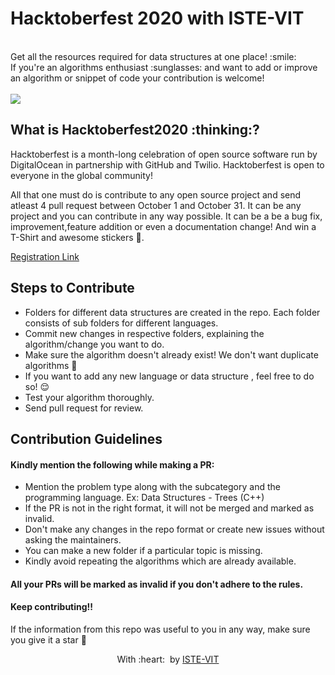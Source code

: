<h1>
 Hacktoberfest 2020 with ISTE-VIT
</h1>
<br> Get all the resources required for data structures at one place! :smile: 
<br>
If you're an algorithms enthusiast :sunglasses: and want to add or improve an algorithm or snippet of code your contribution is welcome! 
<br>


<br>
<img src="https://github.com/Manasvi070902/project-ideas/blob/master/Hacktober.png">

<h2>
 What is Hacktoberfest2020 :thinking:? 
</h2>
Hacktoberfest is a month-long celebration of open source software run by DigitalOcean in partnership with GitHub and Twilio. Hacktoberfest is open to everyone in the global community!

All that one must do is contribute to any open source project and send atleast 4 pull request between October 1 and October 31. It can be any project and you can contribute in any way possible. It can be a be a bug fix, improvement,feature addition  or even a documentation change! And win a T-Shirt and awesome stickers :star_struck:.


[Registration Link](https://hacktoberfest.digitalocean.com/)



## Steps to Contribute

* Folders for different data structures are created in the repo. Each folder consists of sub folders for different languages.
* Commit new changes in respective folders, explaining the algorithm/change you want to do.
* Make sure the algorithm doesn't already exist! We don't want duplicate algorithms 😬
* If you want to add any new language or data structure , feel free to do so! :relieved: 
* Test your algorithm thoroughly.
* Send pull request for review.


## Contribution Guidelines 

#### Kindly mention the following while making a PR:
* Mention the problem type along with the subcategory and the programming language.
  Ex: Data Structures - Trees (C++)
* If the PR is not in the right format, it will not be merged and marked as invalid.
* Don't make any changes in the repo format or create new issues without asking the maintainers.
* You can make a new folder if a particular topic is missing.
* Kindly avoid repeating the algorithms which are already available.

#### All your PRs will be marked as invalid if you don't adhere to the rules.
#### Keep contributing!!

 If the information from this repo was useful to you in any way, make sure you give it a star 🌟

<p align="center">
	With :heart: &nbsp;by <a href="https://istevit.in/" target="_blank">ISTE-VIT</a>
</p>

